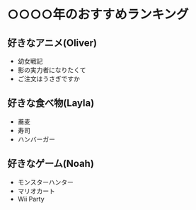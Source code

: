 # ○○○○年のおすすめランキング


## 好きなアニメ(Oliver)

- 幼女戦記
- 影の実力者になりたくて
- ご注文はうさぎですか


## 好きな食べ物(Layla)

- 蕎麦
- 寿司
- ハンバーガー


## 好きなゲーム(Noah)

- モンスターハンター
- マリオカート
- Wii Party


